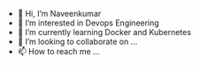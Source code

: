 - 👋 Hi, I’m Naveenkumar
- 👀 I’m interested in Devops Engineering
- 🌱 I’m currently learning Docker and Kubernetes
- 💞️ I’m looking to collaborate on ...
- 📫 How to reach me ...

<!---
naveenkumar-123456/naveenkumar-123456 is a ✨ special ✨ repository because its `README.md` (this file) appears on your GitHub profile.
You can click the Preview link to take a look at your changes.
--->
